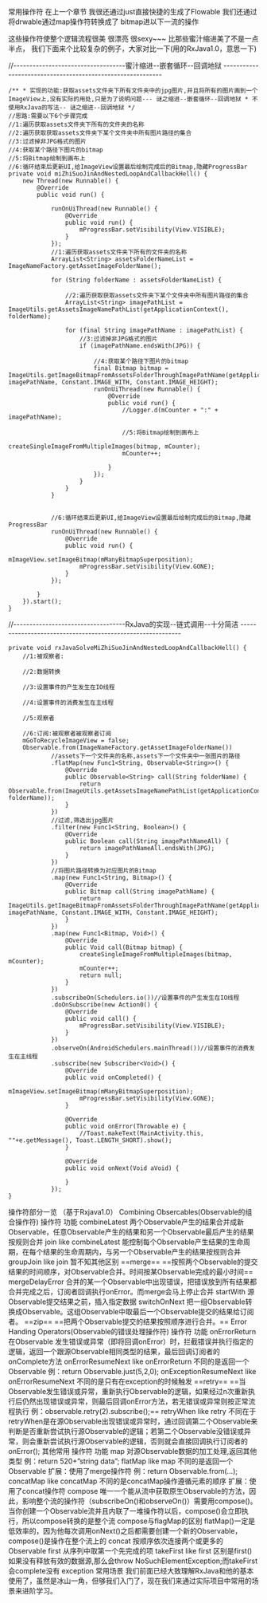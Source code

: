 常用操作符
在上一个章节 
我很还通过just直接快捷的生成了Flowable 
我们还通过将drwable通过map操作符转换成了 bitmap进以下一流的操作

这些操作符使整个逻辑流程很美 很漂亮 很sexy~~~ 
比那些蜜汁缩进美了不是一点半点， 我们下面来个比较复杂的例子，大家对比一下(用的RxJava1.0，意思一下)

//-----------------------------------蜜汁缩进--嵌套循环--回调地狱 -----------------------------------------------------------

    /** * 实现的功能:获取assets文件夹下所有文件夹中的jpg图片,并且将所有的图片画到一个ImageView上,没有实际的用处,只是为了说明问题--- 谜之缩进--嵌套循环--回调地狱 * 不使用RxJava的写法-- 谜之缩进--回调地狱 */
    //思路:需要以下6个步骤完成
    //1:遍历获取assets文件夹下所有的文件夹的名称
    //2:遍历获取获取assets文件夹下某个文件夹中所有图片路径的集合
    //3:过滤掉非JPG格式的图片
    //4:获取某个路径下图片的bitmap
    //5:将Bitmap绘制到画布上
    //6:循环结束后更新UI,给ImageView设置最后绘制完成后的Bitmap,隐藏ProgressBar
    private void miZhiSuoJinAndNestedLoopAndCallbackHell() {
        new Thread(new Runnable() {
            @Override
            public void run() {

                runOnUiThread(new Runnable() {
                    @Override
                    public void run() {
                        mProgressBar.setVisibility(View.VISIBLE);
                    }
                });
                //1:遍历获取assets文件夹下所有的文件夹的名称
                ArrayList<String> assetsFolderNameList = ImageNameFactory.getAssetImageFolderName();

                for (String folderName : assetsFolderNameList) {

                    //2:遍历获取获取assets文件夹下某个文件夹中所有图片路径的集合
                    ArrayList<String> imagePathList = ImageUtils.getAssetsImageNamePathList(getApplicationContext(), folderName);

                    for (final String imagePathName : imagePathList) {
                        //3:过滤掉非JPG格式的图片
                        if (imagePathName.endsWith(JPG)) {

                            //4:获取某个路径下图片的bitmap
                            final Bitmap bitmap = ImageUtils.getImageBitmapFromAssetsFolderThroughImagePathName(getApplicationContext(), imagePathName, Constant.IMAGE_WITH, Constant.IMAGE_HEIGHT);
                            runOnUiThread(new Runnable() {
                                @Override
                                public void run() {
                                    //Logger.d(mCounter + ":" + imagePathName);

                                    //5:将Bitmap绘制到画布上
                                    createSingleImageFromMultipleImages(bitmap, mCounter);
                                    mCounter++;

                                }
                            });
                        }
                    }
                }


                //6:循环结束后更新UI,给ImageView设置最后绘制完成后的Bitmap,隐藏ProgressBar
                runOnUiThread(new Runnable() {
                    @Override
                    public void run() {
                        mImageView.setImageBitmap(mManyBitmapSuperposition);
                        mProgressBar.setVisibility(View.GONE);
                    }
                });

            }
        }).start();
    }
//-----------------------------------RxJava的实现--链式调用--十分简洁 -----------------------------------------------------------


    private void rxJavaSolveMiZhiSuoJinAndNestedLoopAndCallbackHell() {
        //1:被观察者:

        //2:数据转换

        //3:设置事件的产生发生在IO线程

        //4:设置事件的消费发生在主线程

        //5:观察者

        //6:订阅:被观察者被观察者订阅
        mGoToRecycleImageView = false;
        Observable.from(ImageNameFactory.getAssetImageFolderName())
                //assets下一个文件夹的名称,assets下一个文件夹中一张图片的路径
                .flatMap(new Func1<String, Observable<String>>() {
                    @Override
                    public Observable<String> call(String folderName) {
                        return Observable.from(ImageUtils.getAssetsImageNamePathList(getApplicationContext(), folderName));
                    }
                })
                //过滤,筛选出jpg图片
                .filter(new Func1<String, Boolean>() {
                    @Override
                    public Boolean call(String imagePathNameAll) {
                        return imagePathNameAll.endsWith(JPG);
                    }
                })
                //将图片路径转换为对应图片的Bitmap
                .map(new Func1<String, Bitmap>() {
                    @Override
                    public Bitmap call(String imagePathName) {
                        return ImageUtils.getImageBitmapFromAssetsFolderThroughImagePathName(getApplicationContext(), imagePathName, Constant.IMAGE_WITH, Constant.IMAGE_HEIGHT);
                    }
                })
                .map(new Func1<Bitmap, Void>() {
                    @Override
                    public Void call(Bitmap bitmap) {
                        createSingleImageFromMultipleImages(bitmap, mCounter);
                        mCounter++;
                        return null;
                    }
                })
                .subscribeOn(Schedulers.io())//设置事件的产生发生在IO线程
                .doOnSubscribe(new Action0() {
                    @Override
                    public void call() {
                        mProgressBar.setVisibility(View.VISIBLE);
                    }
                })
                .observeOn(AndroidSchedulers.mainThread())//设置事件的消费发生在主线程
                .subscribe(new Subscriber<Void>() {
                    @Override
                    public void onCompleted() {
                        mImageView.setImageBitmap(mManyBitmapSuperposition);
                        mProgressBar.setVisibility(View.GONE);
                    }

                    @Override
                    public void onError(Throwable e) {
                        //Toast.makeText(MainActivity.this, ""+e.getMessage(), Toast.LENGTH_SHORT).show();
                    }

                    @Override
                    public void onNext(Void aVoid) {

                    }
                });
    }
操作符部分一览 （基于Rxjava1.0）
Combining Obsercables(Observable的组合操作符)
操作符	功能
combineLatest	两个Observable产生的结果合并成新Observable，任意Observable产生的结果和另一个Observable最后产生的结果按规则合并
join	like combineLatest 能控制每个Observable产生结果的生命周期，在每个结果的生命周期内，与另一个Observable产生的结果按规则合并
groupJoin	like join 暂不知其他区别
==merge==	==按照两个Observable的提交结果的时间顺序，对Observable合并。时间按某Observable完成的最小时间==
mergeDelayError	合并的某一个Observable中出现错误，把错误放到所有结果都合并完成之后，订阅者回调执行onError。而merge会马上停止合并
startWith	源Observable提交结果之前，插入指定数据
switchOnNext	把一组Observable转换成Observable。这组Observable中取最后一个Observable提交的结果给订阅者。
==zip==	==把两个Observable提交的结果按照顺序进行合并。==
Error Handing Operators(Observable的错误处理操作符)
操作符	功能
onErrorReturn	在Observable 发生错误或异常（即将回调onError）时，拦截错误并执行指定的逻辑，返回一个跟源Observable相同类型的结果，最后回调订阅者的onComplete方法
onErrorResumeNext	like onErrorReturn 不同的是返回一个Observable 例：return Observable.just(5,2,0);
onExceptionResumeNext	like onErrorResumeNext 不同的是只有在exception的时候触发
==retry==	==当Observable发生错误或异常，重新执行Observable的逻辑，如果经过n次重新执行后仍然出现错误或异常，则最后回调onError方法，若无错误或异常则按正常流程执行 例：observable.retry(2).subscribe();==
retryWhen	like retry 不同在于retryWhen是在源Observable出现错误或异常时，通过回调第二个Observable来判断是否重新尝试执行源Observable的逻辑；若第二个Observable没错误或异常，则会重新尝试执行源Observable的逻辑，否则就会直接回调执行订阅者的onError();
其他常用
操作符	功能
map	对源Observable数据的加工处理,返回其他类型 例：return 520+”string data”;
flatMap	like map 不同的是返回一个Observable 扩展：使用了merge操作符 例：return Observable.from(…);
concatMap	like concatMap 不同的是concatMap操作遵循元素的顺序 扩展：使用了concat操作符
compose	唯一一个能从流中获取原生Observable的方法，因此，影响整个流的操作符（subscribeOn()和observeOn()）需要用compose()。当你创建一个Observable流并且内联了一堆操作符以后，compose()会立即执行，所以compose转换的是整个流
compose与flagMap的区别	flatMap()一定是低效率的，因为他每次调用onNext()之后都需要创建一个新的Observable，compose()是操作在整个流上的
concat	按顺序依次连接两个或更多的 Observable
first	从序列中取第一个先完成的项
takeFirst	like first 区别是first()如果没有释放有效的数据源,那么会throw NoSuchElementException;而takeFirst会complete没有 exception
常用场景
我们前面已经大致理解RxJava和他的基本使用了，虽然是冰山一角，但够我们入门了，现在我们来通过实际项目中常用的场景来进阶学习。
